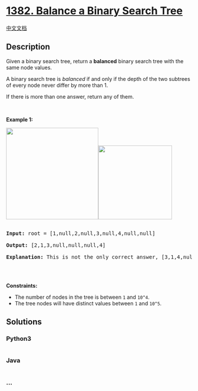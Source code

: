 # [1382. Balance a Binary Search Tree](https://leetcode.com/problems/balance-a-binary-search-tree)

[中文文档](/solution/1300-1399/1382.Balance%20a%20Binary%20Search%20Tree/README.md)

## Description

<p>Given a binary search tree, return a <strong>balanced</strong> binary search tree with the same node values.</p>



<p>A binary search tree is <em>balanced</em> if and only if&nbsp;the depth of the two subtrees of&nbsp;every&nbsp;node never differ by more than 1.</p>



<p>If there is more than one answer, return any of them.</p>



<p>&nbsp;</p>

<p><strong>Example 1:</strong></p>



<p><strong><img alt="" src="https://cdn.jsdelivr.net/gh/doocs/leetcode@main/solution/1300-1399/1382.Balance%20a%20Binary%20Search%20Tree/images/1515_ex1.png" style="width: 250px; height: 248px;" /><img alt="" src="https://cdn.jsdelivr.net/gh/doocs/leetcode@main/solution/1300-1399/1382.Balance%20a%20Binary%20Search%20Tree/images/1515_ex1_out.png" style="width: 200px; height: 200px;" /></strong></p>



<pre>

<strong>Input:</strong> root = [1,null,2,null,3,null,4,null,null]

<strong>Output:</strong> [2,1,3,null,null,null,4]

<b>Explanation:</b> This is not the only correct answer, [3,1,4,null,2,null,null] is also correct.

</pre>



<p>&nbsp;</p>

<p><strong>Constraints:</strong></p>



<ul>
	<li>The number of nodes in the tree is between&nbsp;<code>1</code>&nbsp;and&nbsp;<code>10^4</code>.</li>
	<li>The tree nodes will have distinct values between&nbsp;<code>1</code>&nbsp;and&nbsp;<code>10^5</code>.</li>
</ul>

## Solutions

<!-- tabs:start -->

### **Python3**

```python

```

### **Java**

```java

```

### **...**

```

```

<!-- tabs:end -->

